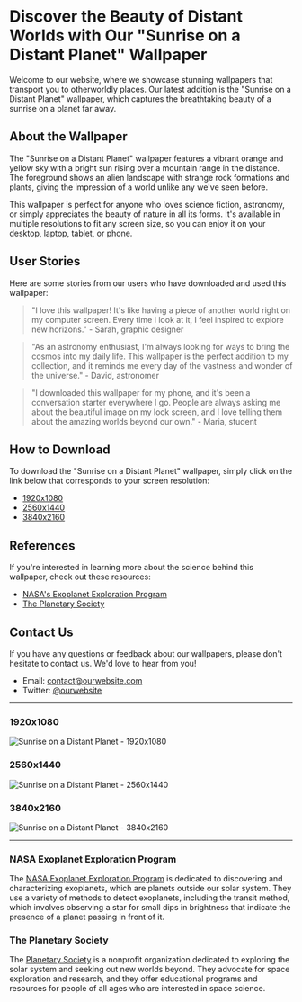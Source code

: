 <!--
Write me content for website with wallpaper which alt text is:

"Sunrise on a distant planet"

The name/title of the page should not be 1:1 copy of the alt text but rather a real content of the website which is using this wallpaper.

- Use markdown format 
- Start with the heading
- The content should look like a real website 
- Include real sections like references, contact, user stories, etc. use things relevant to the page purpose.
- Feel free to use structure like headings, bullets, numbering, blockquotes, paragraphs, horizontal lines, etc.
- You can use formatting like bold or _italic_
- You can include UTF-8 emojis
- Links should be only #hash anchors (and you can refer to the document itself)
- Do not include images
-->

<!--font:Montserrat-->

# Discover the Beauty of Distant Worlds with Our "Sunrise on a Distant Planet" Wallpaper

Welcome to our website, where we showcase stunning wallpapers that transport you to otherworldly places. Our latest addition is the "Sunrise on a Distant Planet" wallpaper, which captures the breathtaking beauty of a sunrise on a planet far away.

## About the Wallpaper

The "Sunrise on a Distant Planet" wallpaper features a vibrant orange and yellow sky with a bright sun rising over a mountain range in the distance. The foreground shows an alien landscape with strange rock formations and plants, giving the impression of a world unlike any we've seen before.

This wallpaper is perfect for anyone who loves science fiction, astronomy, or simply appreciates the beauty of nature in all its forms. It's available in multiple resolutions to fit any screen size, so you can enjoy it on your desktop, laptop, tablet, or phone.

## User Stories

Here are some stories from our users who have downloaded and used this wallpaper:

> "I love this wallpaper! It's like having a piece of another world right on my computer screen. Every time I look at it, I feel inspired to explore new horizons." - Sarah, graphic designer

> "As an astronomy enthusiast, I'm always looking for ways to bring the cosmos into my daily life. This wallpaper is the perfect addition to my collection, and it reminds me every day of the vastness and wonder of the universe." - David, astronomer

> "I downloaded this wallpaper for my phone, and it's been a conversation starter everywhere I go. People are always asking me about the beautiful image on my lock screen, and I love telling them about the amazing worlds beyond our own." - Maria, student

## How to Download

To download the "Sunrise on a Distant Planet" wallpaper, simply click on the link below that corresponds to your screen resolution:

- [1920x1080](#1920x1080)
- [2560x1440](#2560x1440)
- [3840x2160](#3840x2160)

## References

If you're interested in learning more about the science behind this wallpaper, check out these resources:

- [NASA's Exoplanet Exploration Program](#nasa-exoplanet-exploration-program)
- [The Planetary Society](#planetary-society)

## Contact Us

If you have any questions or feedback about our wallpapers, please don't hesitate to contact us. We'd love to hear from you!

- Email: [contact@ourwebsite.com](mailto:contact@ourwebsite.com)
- Twitter: [@ourwebsite](#twitter)

---

### 1920x1080

![Sunrise on a Distant Planet - 1920x1080](#)

### 2560x1440

![Sunrise on a Distant Planet - 2560x1440](#)

### 3840x2160

![Sunrise on a Distant Planet - 3840x2160](#)

---

### NASA Exoplanet Exploration Program

The [NASA Exoplanet Exploration Program](https://exoplanets.nasa.gov/) is dedicated to discovering and characterizing exoplanets, which are planets outside our solar system. They use a variety of methods to detect exoplanets, including the transit method, which involves observing a star for small dips in brightness that indicate the presence of a planet passing in front of it.

### The Planetary Society

The [Planetary Society](https://www.planetary.org/) is a nonprofit organization dedicated to exploring the solar system and seeking out new worlds beyond. They advocate for space exploration and research, and they offer educational programs and resources for people of all ages who are interested in space science.
